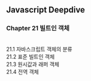 ## Javascript Deepdive 
### Chapter 21 빌트인 객체
 <br>
21.1 자바스크립트 객체의 분류 <br>
21.2 표준 빌트인 객체 <br>
21.3 원시값과 래퍼 객체 <br>
21.4 전역 객체 <br>
